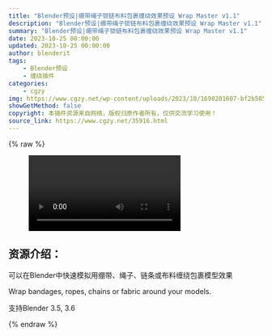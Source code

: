 ```yaml
---
title: "Blender预设|绷带绳子锁链布料包裹缠绕效果预设 Wrap Master v1.1"
description: "Blender预设|绷带绳子锁链布料包裹缠绕效果预设 Wrap Master v1.1"
summary: "Blender预设|绷带绳子锁链布料包裹缠绕效果预设 Wrap Master v1.1"
date: 2023-10-25 00:00:00
updated: 2023-10-25 00:00:00
author: blenderit
tags: 
    - Blender预设
    - 缠绕插件
categories:
    - cgzy
img: https://www.cgzy.net/wp-content/uploads/2023/10/1698201607-bf2b585aaeb7a04.webp
showGetMethod: false
copyright: 本插件资源来自网络，版权归原作者所有，仅供交流学习使用！
source_link: https://www.cgzy.net/35916.html
---
```


{% raw %}
<figure class="wp-block-video aligncenter"><video controls src="http://cloud.video.taobao.com/play/u/null/p/1/e/6/t/1/433873350900.mp4"></video></figure><div class="wp-block-pandastudio-title"><div class="title_style_01"><h2 id="h2-0">资源介绍：</h2></div></div><p class="is-style-text-indent-2em">可以在Blender中快速模拟用绷带、绳子、链条或布料缠绕包裹模型效果</p><p class="is-style-text-indent-2em">Wrap bandages, ropes, chains or fabric around your models.</p><div class="wp-block-pandastudio-tips"><div class="tip success "><p>支持Blender 3.5, 3.6</p>
</div></div>
<div style="display: none">cgzy</div>
{% endraw %}